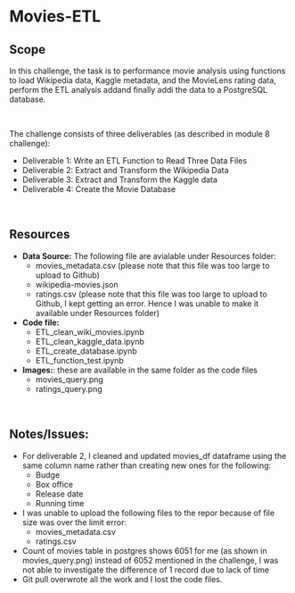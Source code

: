 # Movies-ETL

## Scope  
In this challenge, the task is to performance movie analysis using functions to load Wikipedia data, Kaggle metadata, and the MovieLens rating data, perform the ETL analysis addand finally addi the data to a PostgreSQL database.

<br />

The challenge consists of three deliverables (as described in module 8 challenge):
- Deliverable 1: Write an ETL Function to Read Three Data Files
- Deliverable 2: Extract and Transform the Wikipedia Data
- Deliverable 3: Extract and Transform the Kaggle data
- Deliverable 4: Create the Movie Database

<br />

## Resources
- **Data Source:** The following file are avialable under Resources folder:
  -  movies_metadata.csv (please note that this file was too large to upload to Github)
  -  wikipedia-movies.json
  -  ratings.csv (please note that this file was too large to upload to Github, I kept getting an error. Hence I was unable to make it available under Resources folder)
- **Code file:**
  -  ETL_clean_wiki_movies.ipynb
  -  ETL_clean_kaggle_data.ipynb
  -  ETL_create_database.ipynb
  -  ETL_function_test.ipynb
- **Images:**: these are available in the same folder as the code files
  -  movies_query.png
  -  ratings_query.png

<br />

## Notes/Issues:
- For deliverable 2, I cleaned and updated movies_df dataframe using the same column name rather than creating new ones for the following:
  - Budge
  - Box office
  - Release date
  - Running time
- I was unable to upload the following files to the repor because of file size was over the limit error:
  - movies_metadata.csv
  - ratings.csv 
- Count of movies table in postgres shows 6051 for me (as shown in movies_query.png) instead of 6052 mentioned in the challenge, I was not able to investigate the difference of 1 record due to lack of time
- Git pull overwrote all the work and I lost the code files.
